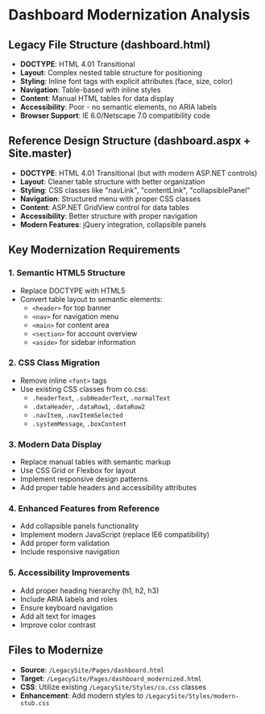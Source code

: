 # Dashboard Modernization Analysis

## Legacy File Structure (dashboard.html)
- **DOCTYPE**: HTML 4.01 Transitional
- **Layout**: Complex nested table structure for positioning
- **Styling**: Inline font tags with explicit attributes (face, size, color)
- **Navigation**: Table-based with inline styles
- **Content**: Manual HTML tables for data display
- **Accessibility**: Poor - no semantic elements, no ARIA labels
- **Browser Support**: IE 6.0/Netscape 7.0 compatibility code

## Reference Design Structure (dashboard.aspx + Site.master)
- **DOCTYPE**: HTML 4.01 Transitional (but with modern ASP.NET controls)
- **Layout**: Cleaner table structure with better organization
- **Styling**: CSS classes like "navLink", "contentLink", "collapsiblePanel"
- **Navigation**: Structured menu with proper CSS classes
- **Content**: ASP.NET GridView control for data tables
- **Accessibility**: Better structure with proper navigation
- **Modern Features**: jQuery integration, collapsible panels

## Key Modernization Requirements

### 1. Semantic HTML5 Structure
- Replace DOCTYPE with HTML5
- Convert table layout to semantic elements:
  - `<header>` for top banner
  - `<nav>` for navigation menu
  - `<main>` for content area
  - `<section>` for account overview
  - `<aside>` for sidebar information

### 2. CSS Class Migration
- Remove inline `<font>` tags
- Use existing CSS classes from co.css:
  - `.headerText`, `.subHeaderText`, `.normalText`
  - `.dataHeader`, `.dataRow1`, `.dataRow2`
  - `.navItem`, `.navItemSelected`
  - `.systemMessage`, `.boxContent`

### 3. Modern Data Display
- Replace manual tables with semantic markup
- Use CSS Grid or Flexbox for layout
- Implement responsive design patterns
- Add proper table headers and accessibility attributes

### 4. Enhanced Features from Reference
- Add collapsible panels functionality
- Implement modern JavaScript (replace IE6 compatibility)
- Add proper form validation
- Include responsive navigation

### 5. Accessibility Improvements
- Add proper heading hierarchy (h1, h2, h3)
- Include ARIA labels and roles
- Ensure keyboard navigation
- Add alt text for images
- Improve color contrast

## Files to Modernize
- **Source**: `/LegacySite/Pages/dashboard.html`
- **Target**: `/LegacySite/Pages/dashboard_modernized.html`
- **CSS**: Utilize existing `/LegacySite/Styles/co.css` classes
- **Enhancement**: Add modern styles to `/LegacySite/Styles/modern-stub.css`
